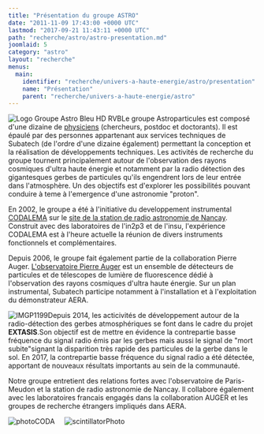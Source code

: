 ```yaml
---
title: "Présentation du groupe ASTRO"
date: "2011-11-09 17:43:00 +0000 UTC"
lastmod: "2017-09-21 11:43:11 +0000 UTC"
path: "recherche/astro/astro-presentation.md"
joomlaid: 5
category: "astro"
layout: "recherche"
menus:
  main:
    identifier: "recherche/univers-a-haute-energie/astro/presentation"
    name: "Présentation"
    parent: "recherche/univers-a-haute-energie/astro"
---
```

![Logo Groupe Astro Bleu HD RVB](images/Recherche/Astro/Logo_Groupe_Astro_Bleu_HD_RVB.png "Une station autonome devant le reseau decametrique de la station de radio astronomie de Nancay  (c) Louis-Marie Rigalleau")Le groupe Astroparticules est composé d'une dizaine de [physiciens](/recherche/astro/astro-membres) (chercheurs, postdoc et doctorants). Il est épaulé par des personnes appartenant aux services techniques de Subatech (de l'ordre d'une dizaine également) permettant la conception et la réalisation de développements techniques. Les activités de recherche du groupe tournent principalement autour de l'observation des rayons cosmiques d'ultra haute énergie et notamment par la radio détection des gigantesques gerbes de particules qu'ils engendrent lors de leur entrée dans l'atmosphère. Un des objectifs est d'explorer les possibilités pouvant conduire à teme à l'emergence d'une astronomie "proton".

En 2002, le groupe a été à l'initiative du developpement instrumental [CODALEMA](http://codalema.in2p3.fr) sur le [site de la station de radio astronomie de Nancay](http://www.obs-nancay.fr). Construit avec des laboratoires de l'in2p3 et de l'insu, l'expérience CODALEMA est à l'heure actuelle la réunion de divers instruments fonctionnels et complémentaires.

Depuis 2006, le groupe fait également partie de la collaboration Pierre Auger. [L'observatoire Pierre Auger](http://www.auger.org) est un ensemble de détecteurs de particules et de télescopes de lumière de fluorescence dédié à l'observation des rayons cosmiques d'ultra haute énergie. Sur un plan instrumental, Subatech participe notamment à l'installation et à l'exploitation du démonstrateur AERA.

![IMGP1199](images/Recherche/Astro/IMGP1199.JPG)Depuis 2014, les acticivités de développement autour de la radio-détection des gerbes atmosphériques se font dans le cadre du projet **EXTASIS**.Son objectif est de mettre en évidence la contrepartie basse fréquence du signal radio émis par les gerbes mais aussi le signal de "mort subite"signant la disparition très rapide des particules de la gerbe dans le sol. En 2017, la contrepartie basse fréquence du signal radio a été détectée, apportant de nouveaux résultats importants au sein de la communauté.

Notre groupe entretient des relations fortes avec l'observatoire de Paris-Meudon et la station de radio astronomie de Nancay. Il collabore également avec les laboratoires francais engagés dans la collaboration AUGER et les groupes de recherche étrangers impliqués dans AERA.

![photoCODA](images/Recherche/Astro/photoCODA.png)     ![scintillatorPhoto](images/Recherche/Astro/scintillatorPhoto.JPG)
